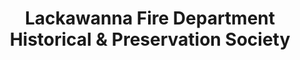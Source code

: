 ---
layout: repo
title: "Lackawanna Fire Department Historical & Preservation Society"
id: 21051
permalink: repos/21051/
---